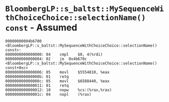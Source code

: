 # `BloombergLP::s_baltst::MySequenceWithChoiceChoice::selectionName() const` - Assumed

```x86asm
00000000004b6700 <BloombergLP::s_baltst::MySequenceWithChoiceChoice::selectionName() const>:
0000000000000000: 04	cmpl	$0, 4(%rdi)
0000000000000004: 02	je	0x4b670c <BloombergLP::s_baltst::MySequenceWithChoiceChoice::selectionName() const+0xc>
0000000000000006: 05	movl	$5554810, %eax
000000000000000b: 01	retq	
000000000000000c: 05	movl	$6588440, %eax
0000000000000011: 01	retq	
0000000000000012: 10	nopw	%cs:(%rax,%rax)
000000000000001c: 04	nopl	(%rax)
```
